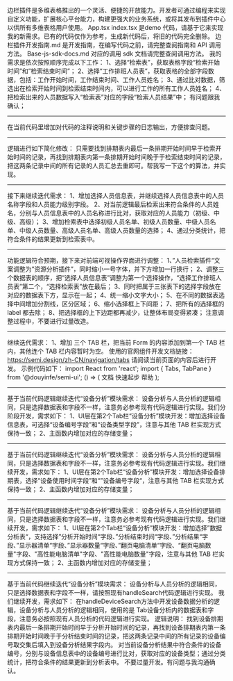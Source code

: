 边栏插件是多维表格推出的一个灵活、便捷的开放能力。开发者可通过编程来实现自定义功能，扩展核心平台能力，构建更强大的业务系统，或将其发布到插件中心以供所有多维表格用户使用。
App.tsx index.tsx 是demo 代码，请基于它来实现我的新需求。已有的代码仅作为参考，生成新代码后，将旧的代码完全删除。
边栏插件开发指南.md 是开发指南，在编写代码之前，请完整查阅指南和 API 调用方法。
Base-js-sdk-docs.md 对应的调用 sdk 文档请完整查阅调用方法。
我的需求是依次按照顺序完成以下工作：
1、选择“检索表”，获取表格字段“检索开始时间”和”检索结束时间”；
2、选择“工作排班人员表”，获取表格的全部字段数据，包括：工作开始时间，工作结束时间、工作人员姓名；
3、通过比对数据，筛选出在检索开始时间到检索结束时间内，可以进行工作的所有工作人员姓名；
4、把检索出来的人员数据写入“检索表”对应的字段“检索人员结果”中；
有问题跟我确认；

------------

在当前代码里增加对代码的注释说明和关键步骤的日志输出，方便排查问题。

------------

逻辑进行如下简化修改：
只需要找到排期表内最后一条排期开始时间早于检索开始时间的记录，再找到排期表内第一条排期开始时间晚于于检索结束时间的记录，把这两条记录中间的所有记录的人员汇总去重即可。帮我写一下这个的算法，并实现。

------------

接下来继续迭代需求：
1、增加选择人员信息表，并继续选择人员信息表中的人员名称字段和人员能力级别字段。
2、对当前逻辑最后检索出来符合条件的人员姓名，分别与人员信息表中的人员名称进行比对，获取对应的人员能力（初级、中级、高级）；
3、增加检索表中选择初级人员名单、初级人员数量、中级人员名单、中级人员数量、高级人员名单、高级人员数量的选择；
4、通过分类统计，把符合条件的结果更新到检索表中。

------------

功能逻辑符合预期，接下来对前端可视操作界面进行调整：
1、”人员检索插件“文案调整为”资源分析插件”，同时缩小一号字体，并下方增加一行换行；
2、调整三个数据表的顺序，把“选择人员信息表”调整为第一个选择操作，“选择工作排班人员表”第二个，“选择检索表”放在最后；
3、同时把属于三张表下的选择字段放在对应的数据表下方，显示在一起；
4、统一缩小文字大小；
5、在不同的数据表选择中间增加分割线，区分区域；
6、缩小选择框上下间距；
7、把所有的选择框的 label 都去除；
8、把选择框的上下边距都再减少，让整体布局变得紧凑；
注意调整过程中，不要进行过量改造。

------------

继续迭代需求：
1、增加 三个 TAB 栏，把当前 Form 的内容添加到第一个 TAB 栏内，其他连个 TAB 栏内容暂时为空。
使用的官网组件开发文档链接： https://semi.design/zh-CN/navigation/tabs
请阅读当前页面的内容后进行开发。
示例代码如下：
import React from 'react';
import { Tabs, TabPane } from '@douyinfe/semi-ui';
() => (
<Tabs type="button">
<TabPane tab="文档" itemKey="1">
文档
</TabPane>
<TabPane tab="快速起步" itemKey="2">
快速起步
</TabPane>
<TabPane tab="帮助" itemKey="3">
帮助
</TabPane>
</Tabs>
);

------------

基于当前代码逻辑继续迭代“设备分析”模块需求：
设备分析与人员分析的逻辑相同，只是选择数据表和字段不一样，注意务必参考现有代码逻辑进行实现。我们分阶段开发，需求如下：
1、UI层在第2个Tab栏“设备分析”模块开发：增加选择设备信息表，可选择“设备编号字段”和“设备类型字段”，注意与其他 TAB 栏实现方式保持一致；
2、主函数内增加对应的存储变量；

------------

基于当前代码逻辑继续迭代“设备分析”模块需求：
设备分析与人员分析的逻辑相同，只是选择数据表和字段不一样，注意务必参考现有代码逻辑进行实现。我们继续开发，需求如下：
1、UI层在第2个Tab栏“设备分析”模块开发：增加选择设备排期表，选择“设备使用时间字段”和“”设备编号字段“，注意与其他 TAB 栏实现方式保持一致；
2、主函数内增加对应的存储变量；

------------

基于当前代码逻辑继续迭代“设备分析”模块需求：
设备分析与人员分析的逻辑相同，只是选择数据表和字段不一样，注意务必参考现有代码逻辑进行实现。我们继续开发，需求如下：
1、UI层在第2个Tab栏“设备分析”模块开发：增加选择”数据分析表“，支持选择”分析开始时间“字段、”分析结束时间“字段、”分析结果“字段、”显示器清单“字段、”显示器数量“字段、”翻页电脑清单“字段、“翻页电脑数量"字段、"高性能电脑清单"字段、"高性能电脑数量"字段，注意与其他 TAB 栏实现方式保持一致；
2、主函数内增加对应的存储变量；

------------

基于当前代码继续迭代“设备分析”模块需求：
设备分析与人员分析的逻辑相同，只是选择数据表和字段不一样，请按照现有handleSearch代码逻辑进行实现。
我们继续开发，需求如下：
在handleDeviceSearch方法中开发设备数据分析的逻辑，设备分析与人员分析的逻辑相同，使用的是 Tab设备分析内的数据表和字段，注意务必按照现有人员分析的代码逻辑进行实现。
逻辑说明：
找到设备排期表内最后一条排期开始时间早于分析开始时间的记录，再找到设备排期表内第一条排期开始时间晚于于分析结束时间的记录，把这两条记录中间的所有记录的设备编号取交集后填入到设备分析结果字段内。
对当前设备分析结果中符合条件的设备编号，分别与设备信息表中的设备编号进行比对，获取对应的设备类型；通过分类统计，把符合条件的结果更新到分析表中。
不要过量开发。有问题与我沟通确认。
